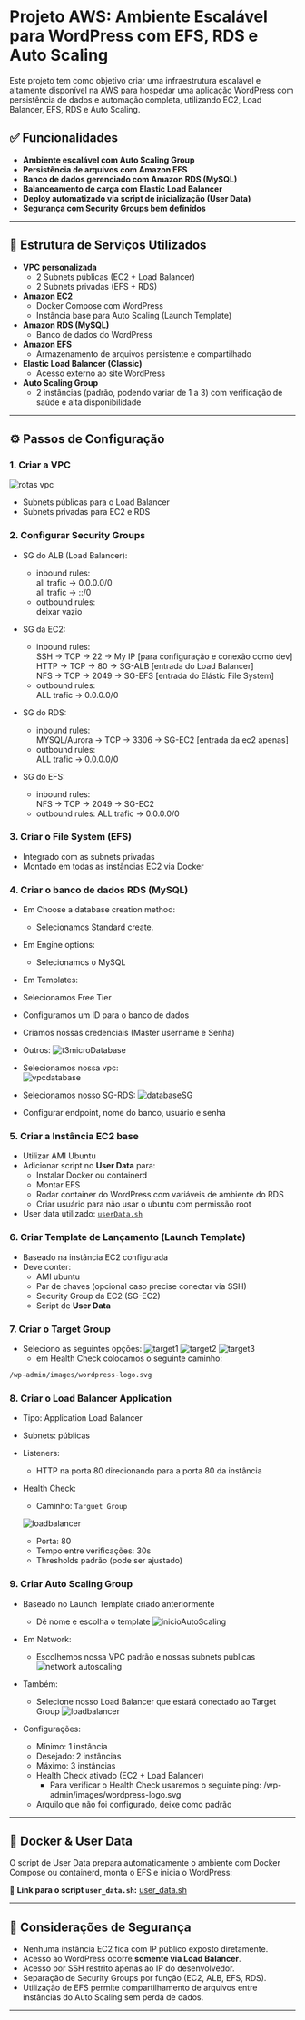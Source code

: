 # Projeto AWS: Ambiente Escalável para WordPress com EFS, RDS e Auto Scaling

Este projeto tem como objetivo criar uma infraestrutura escalável e altamente disponível na AWS para hospedar uma aplicação WordPress com persistência de dados e automação completa, utilizando EC2, Load Balancer, EFS, RDS e Auto Scaling.

## ✅ Funcionalidades

- **Ambiente escalável com Auto Scaling Group**
- **Persistência de arquivos com Amazon EFS**
- **Banco de dados gerenciado com Amazon RDS (MySQL)**
- **Balanceamento de carga com Elastic Load Balancer**
- **Deploy automatizado via script de inicialização (User Data)**
- **Segurança com Security Groups bem definidos**

---

## 📁 Estrutura de Serviços Utilizados

- **VPC personalizada**
  - 2 Subnets públicas (EC2 + Load Balancer)
  - 2 Subnets privadas (EFS + RDS)
- **Amazon EC2**
  - Docker Compose com WordPress
  - Instância base para Auto Scaling (Launch Template)
- **Amazon RDS (MySQL)**
  - Banco de dados do WordPress
- **Amazon EFS**
  - Armazenamento de arquivos persistente e compartilhado
- **Elastic Load Balancer (Classic)**
  - Acesso externo ao site WordPress
- **Auto Scaling Group**
  - 2 instâncias (padrão, podendo variar de 1 a 3) com verificação de saúde e alta disponibilidade

---

## ⚙️ Passos de Configuração

### 1. Criar a VPC
![rotas vpc](IMAGES/vpc01.png)
- Subnets públicas para o Load Balancer
- Subnets privadas para EC2 e RDS

### 2. Configurar Security Groups
- SG do ALB (Load Balancer):
    - inbound rules:  
    all trafic -> 0.0.0.0/0   
    all trafic -> ::/0
    - outbound rules:   
    deixar vazio
      
- SG da EC2:
    - inbound rules:   
    SSH -> TCP -> 22 -> My IP [para configuração e conexão como dev]   
    HTTP -> TCP -> 80 -> SG-ALB [entrada do Load Balancer]   
    NFS -> TCP -> 2049 -> SG-EFS [entrada do Elástic File System]     
    - outbound rules:    
    ALL trafic -> 0.0.0.0/0

- SG do RDS:
    - inbound rules:   
    MYSQL/Aurora -> TCP -> 3306 -> SG-EC2 [entrada da ec2 apenas]
    - outbound rules:    
    ALL trafic -> 0.0.0.0/0

- SG do EFS:
    - inbound rules:   
    NFS -> TCP -> 2049 -> SG-EC2
    - outbound rules: 
    ALL trafic -> 0.0.0.0/0

### 3. Criar o File System (EFS)
- Integrado com as subnets privadas
- Montado em todas as instâncias EC2 via Docker

### 4. Criar o banco de dados RDS (MySQL)
- Em Choose a database creation method:  
  - Selecionamos Standard create.
- Em Engine options:   
  - Selecionamos o MySQL
- Em Templates:  
 - Selecionamos Free Tier
- Configuramos um ID para o banco de dados
- Criamos nossas credenciais (Master username e Senha)

- Outros: 
![t3microDatabase](/IMAGES/databaset3micro.png)

- Selecionamos nossa vpc:  
![vpcdatabase](/IMAGES/databasevpc.png)

- Selecionamos nosso SG-RDS:
![databaseSG](/IMAGES/databaseSG.png)

- Configurar endpoint, nome do banco, usuário e senha

### 5. Criar a Instância EC2 base
- Utilizar AMI Ubuntu
- Adicionar script no **User Data** para:
  - Instalar Docker ou containerd
  - Montar EFS
  - Rodar container do WordPress com variáveis de ambiente do RDS
  - Criar usuário para não usar o ubuntu com permissão root
- User data utilizado: [`userData.sh`](./userData.sh)

### 6. Criar Template de Lançamento (Launch Template)
- Baseado na instância EC2 configurada
- Deve conter:
  - AMI ubuntu
  - Par de chaves (opcional caso precise conectar via SSH)
  - Security Group da EC2 (SG-EC2)
  - Script de **User Data**

### 7. Criar o Target Group

- Seleciono as seguintes opções:
![target1](IMAGES/targetgroup01.png)
![target2](IMAGES/targetgroup012.png)
![target3](IMAGES/targetgroup03.png)
    - em Health Check colocamos o seguinte caminho:

```sh
/wp-admin/images/wordpress-logo.svg
```

### 8. Criar o Load Balancer Application
- Tipo: Application Load Balancer
- Subnets: públicas
- Listeners:
  - HTTP na porta 80 direcionando para a porta 80 da instância
- Health Check:
  - Caminho: `Targuet Group`

  ![loadbalancer](/IMAGES/loadbalancer03.png)

  - Porta: 80
  - Tempo entre verificações: 30s
  - Thresholds padrão (pode ser ajustado)

### 9. Criar Auto Scaling Group
- Baseado no Launch Template criado anteriormente   

    - Dê nome e escolha o template
![inicioAutoScaling](IMAGES/autoscaling01.png)

- Em Network: 

    - Escolhemos nossa VPC padrão e nossas subnets publicas 
    ![network autoscaling](IMAGES/autoscaling02.png)   

- Também: 

    - Selecione nosso Load Balancer que estará conectado ao Target Group
    ![loadbalancer](IMAGES/autoscaling03.png)

- Configurações:
  - Mínimo: 1 instância
  - Desejado: 2 instâncias
  - Máximo: 3 instâncias
  - Health Check ativado (EC2 + Load Balancer)
    - Para verificar o Health Check usaremos o seguinte ping: /wp-admin/images/wordpress-logo.svg
  - Arquilo que não foi configurado, deixe como padrão

---

## 🐳 Docker & User Data

O script de User Data prepara automaticamente o ambiente com Docker Compose ou containerd, monta o EFS e inicia o WordPress:

🔗 **Link para o script `user_data.sh`:** [user_data.sh](./userData.sh)

---

## 🔐 Considerações de Segurança

- Nenhuma instância EC2 fica com IP público exposto diretamente.
- Acesso ao WordPress ocorre **somente via Load Balancer**.
- Acesso por SSH restrito apenas ao IP do desenvolvedor.
- Separação de Security Groups por função (EC2, ALB, EFS, RDS).
- Utilização de EFS permite compartilhamento de arquivos entre instâncias do Auto Scaling sem perda de dados.

---
